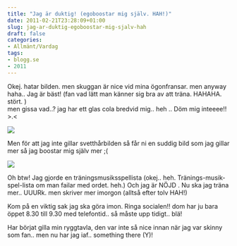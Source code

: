 ```yaml
---
title: "Jag är duktig! (egoboostar mig själv. HAH!)"
date: 2011-02-21T23:28:09+01:00
slug: jag-ar-duktig-egoboostar-mig-sjalv-hah
draft: false
categories:
- Allmänt/Vardag
tags:
- blogg.se
- 2011
---
```

Okej. hatar bilden. men skuggan är nice vid mina ögonfransar. men anyway haha.. Jag är bäst! (fan vad lätt man känner sig bra av att träna. HAHAHA. stört. )  
men gissa vad..? jag har ett glas cola bredvid mig.. heh .. Döm mig inteeee!! >.<  
  
![](/assets/images/blogg.se/dsc01617_133936059.jpg)  
  
Men för att jag inte gillar svetthårbilden så får ni en suddig bild som jag gillar mer så jag boostar mig själv mer ;(  
  
![](/assets/images/blogg.se/dsc01604_133936257.jpg)  
  
  
Oh btw! Jag gjorde en träningsmusiksspellista (okej.. heh. Tränings-musik-spel-lista om man failar med ordet. heh.) Och jag är NÖJD . Nu ska jag träna mer.. UUURk. men skriver mer imorgon (alltså efter tolv HAH!)  
  
Kom på en viktig sak jag ska göra imon. Ringa socialen!! dom har ju bara öppet 8.30 till 9.30 med telefontid.. så måste upp tidigt.. blä!  
  
Har börjat gilla min ryggtavla, den var inte så nice innan när jag var skinny som fan.. men nu har jag iaf.. something there (Y)!